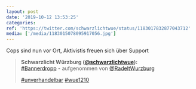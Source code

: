 ```yaml
---
layout: post
date: '2019-10-12 13:53:25'
categories: 
ref: 'https://twitter.com/schwarzlichtwue/status/1183017832877043712'
media: ['/media/1183015078095917056.jpg']
---
```

Cops sind nun vor Ort, Aktivistis freuen sich über Support
> <b>Schwarzlicht Würzburg ([@schwarzlichtwue](https://twitter.com/schwarzlichtwue)):</b>  
>[#Bannerdropp](/t/bannerdropp) - aufgenommen von [@RadeltWurzburg](https://twitter.com/RadeltWurzburg)   
>  
>[#unverhandelbar](/t/unverhandelbar) [#wue1210](/t/wue1210)   

